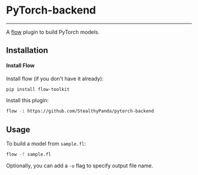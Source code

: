 # PyTorch-backend
---

A [flow](https://pypi.org/project/flow-toolkit/) plugin to build PyTorch models.


## Installation

#### Install Flow

Install flow (if you don't have it already):
```bash
pip install flow-toolkit
```

Install this plugin:
```bash
flow -i https://github.com/StealthyPanda/pytorch-backend
```

## Usage

To build a model from `sample.fl`:
```bash
flow -f sample.fl
```

Optionally, you can add a `-o` flag to specify output file name.
